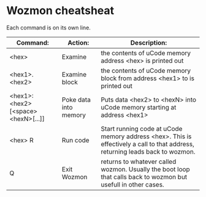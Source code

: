 # Wozmon cheatsheat

Each command is on its own line.

Command: | Action: | Description:
---------|---------|-------------
 \<hex\>   | Examine | the contents of uCode memory address \<hex\> is printed out
 \<hex1\>.\<hex2\> | Examine block | the contents of uCode memory block from address \<hex1\> to <hex2> is printed out
 \<hex1\>:\<hex2\>\[\<space\>\<hexN\>\[...\]\] | Poke data into memory | Puts data \<hex2\> to \<hexN\> into uCode memory starting at address \<hex1\>
 \<hex\> R | Run code | Start running code at uCode memory address \<hex\>. This is effectively a call to that address, returning leads back to wozmon.
 Q | Exit Wozmon | returns to whatever called wozmon. Usually the boot loop that calls back to wozmon but usefull in other cases.

 

 
